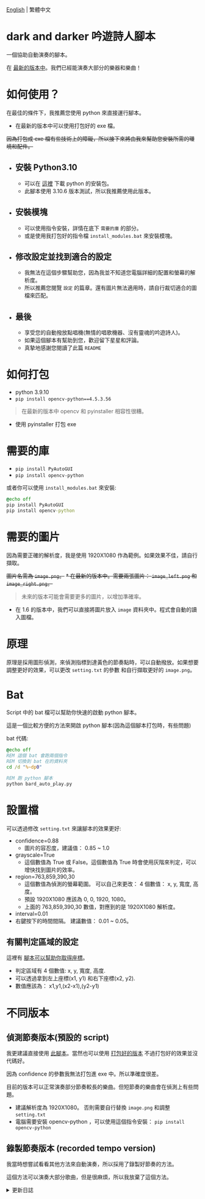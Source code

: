 [English](README.md) | 繁體中文
# dark and darker 吟遊詩人腳本
一個協助自動演奏的腳本。

在 [最新的版本中](https://github.com/JingShing-Python/dark_and_darker_bard/releases/tag/ver1.4)。我們已經能演奏大部分的樂器和樂曲！

# 如何使用？
在最佳的條件下，我推薦您使用 python 來直接運行腳本。

* 在最新的版本中可以使用打包好的 exe 檔。

~~因為打包成 exe 檔有些技術上的障礙，所以接下來將由我來幫助您安裝所需的環境和配件。~~
* ## 安裝 Python3.10
  * 可以在 [這裡](https://www.python.org/downloads/release/python-3106/) 下載 python 的安裝包。
  * 此腳本使用 3.10.6 版本測試，所以我推薦使用此版本。
* ## 安裝模塊
  * 可以使用指令安裝，詳情在底下 ```需要的庫``` 的部分。
  * 或是使用我打包好的指令檔 ```install_modules.bat``` 來安裝模塊。
* ## 修改設定並找到適合的設定
  * 我無法在這個步驟幫助您，因為我並不知道您電腦詳細的配置和螢幕的解析度。
  * 所以推薦您閱覽 ```設定``` 的篇章。還有圖片無法適用時，請自行裁切適合的圖檔來匹配。
* ## 最後
  * 享受您的自動撥放點唱機(無情的唱歌機器、沒有靈魂的吟遊詩人)。
  * 如果這個腳本有幫助到您，歡迎留下星星和評論。
  * 真摯地感謝您閱讀了此篇 ```README```
# 如何打包
* python 3.9.10
* ```pip install opencv-python==4.5.3.56```
> 在最新的版本中 opencv 和 pyinstaller 相容性很糟。
* 使用 pyinstaller 打包 exe

# 需要的庫
* ```pip install PyAutoGUI```
* ```pip install opencv-python```

或者你可以使用 ```install_modules.bat``` 來安裝:
```bat
@echo off
pip install PyAutoGUI
pip install opencv-python
```

# 需要的圖片
因為需要正確的解析度，我是使用 1920X1080 作為範例。如果效果不佳，請自行擷取。

~~圖片名需為 ```image.png```。~~
~~* 在最新的版本中。需要兩張圖片： ```image_left.png``` 和 ```image_right.png```。~~
> 未來的版本可能會需要更多的圖片，以增加準確率。
* 在 1.6 的版本中，我們可以直接將圖片放入 ```image``` 資料夾中。程式會自動的讀入圖檔。

# 原理
原理是採用圖形偵測，來偵測指標到達黃色的節奏點時，可以自動撥放。如果想要調整更好的效果，可以更改 ```setting.txt``` 的參數 和自行擷取更好的 ```image.png```。

# Bat
Script 中的 bat 檔可以幫助你快速的啟動 python 腳本。

這是一個比較方便的方法來開啟 python 腳本(因為這個腳本打包時，有些問題)

bat 代碼:
```bat
@echo off
REM 這個 bat 會跑兩個指令
REM 切換到 bat 在的資料夾
cd /d "%~dp0"

REM 跑 python 腳本
python bard_auto_play.py
```

# 設置檔
可以透過修改 ```setting.txt``` 來讓腳本的效果更好:
* confidence=0.88
  * 圖片的容忍度，建議值： 0.85 ~ 1.0
* grayscale=True
  * 這個數值為 True 或 False。這個數值為 True 時會使用灰階來判定，可以增快找到圖片的效率。
* region=763,859,390,30
  * 這個數值為偵測的螢幕範圍。 可以自己來更改： 4 個數值： x, y, 寬度, 高度。
  * 預設 1920X1080 應該為 0, 0, 1920, 1080。
  * 上面的 763,859,390,30 數值，對應到的是 1920X1080 解析度。
* interval=0.01
 * 右鍵按下的時間間隔。 建議數值： 0.01 ~ 0.05。

## 有關判定區域的設定
這裡有 [腳本可以幫助你取得座標](https://github.com/JingShing/dark_and_darker_bard/blob/main/helping_script/get_position.py)。

* 判定區域有 4 個數值: x, y, 寬度, 高度.
* 可以透過拿到左上座標(x1, y1) 和右下座標(x2, y2).
* 數值應該為： x1,y1,(x2-x1),(y2-y1)

# 不同版本
## 偵測節奏版本(預設的 script)
我更建議直接使用 [此腳本](script/auto_play_bard.py)。當然也可以使用 [打包好的版本](https://github.com/JingShing-Python/dark_and_darker_bard/releases) 不過打包好的效果並沒代碼好。

因為 confidence 的參數我無法打包進 exe 中。所以準確度很差。

目前的版本可以正常演奏部分節奏較長的樂曲。但短節奏的樂曲會在偵測上有些問題。

* 建議解析度為 1920X1080。 否則需要自行替換 ```image.png``` 和調整 ```setting.txt```
* 電腦需要安裝 opencv-python ，可以使用這個指令安裝： ```pip install opencv-python```
## 錄製節奏版本 (recorded tempo version)
我當時想嘗試看看其他方法來自動演奏，所以採用了錄製好節奏的方法。

這個方法可以演奏大部分歌曲，但是很麻煩，所以我放棄了這個方法。

<details>
<summary>更新日誌</summary>

## 版本 1.0
* 發布首個版本
  * 仍然很糟。
  * 這只是一堆無用的代碼。
  * 開始懷疑圖像檢測。
## 版本 1.1
* 放棄使用圖像檢測，開始使用錄製腳本。
  * 跑的很糟。
  * 錄製所有歌曲並不容易。
## 版本 1.2
* 發現我們可以給圖像檢測一些信心(confidece，容錯率)。
  * 耶！信心(confidence)讓圖像檢測有用了。
  * 這使我充滿了我的決心。
  * 不，信心(confidence)搞爛了打包版本，無法嵌入 opencv 到 exe 檔。
  * 對不起。我們需要直接用 python 跑腳本。
## 版本 1.3
* 我發現我們不能僅使用 `click()` 函數來模擬右鍵單擊。
  * 編寫新的 點擊(click) 函數。它有效了！
  * 所以在這個版本中，我們終於可以運行了。
  * 我在腳本中添加了一些設置：信心(confidence)、灰度、間隔和區域。
## 版本 1.4
* 實際上腳本有效。但它不太有效？所以我花了一些時間最佳化腳本。
  * 縮小檢測區域以提高速度。
  * 我調整了一些 信心(confidence) 數值，讓腳本不要太自信，也不要太小心。
  * 我考慮使用灰度。可以更快地檢測。
  * 我調整了右鍵單擊之間的間隔時間，以避免雙擊。
  * 我製作了兩個 bat 檔，以幫助您更輕鬆地安裝模塊和運行 Python。
## 版本 1.5
* 感到沮喪。有時腳本運行不穩定。所以我開始採用更多圖像來檢測。
  * 在我的情況下，在早期版本中，我只檢測了指針的一側。所以很容易錯過節奏。
  * 添加了兩側的檢測。更加準確。
  * 比之前效果好。
  * 未來版本中，將採用更多圖像，讓精準度提高。
## 版本 1.6
* 新增了自動添加圖片的腳本。直接把想偵測的圖片丟入 ```image``` 資料夾。腳本會自動偵測資料夾中所有的圖片。
  * 我們終於可以不用使用 ```image.png``` 來命名圖檔了。
  * 可以使用英文字母和 ascii 的符號來命名。(中文命名可能會有問題)
  * 圖片數量可以自由地增加或減少了。
## 版本 1.7
* 找到不能打包 exe 檔的原因了
  * 原因很簡單，而這浪費了我大量的時間
  * 詳細原因可以參見 ```如何打包 exe```。
  * Opencv 和 pyinstaller 在 python 的 3.10 版本後有些衝突。可以安裝 3.9 以前的版本來避免。
  * 建議安裝此版本的 opencv： ``` pip install opencv-python==4.5.3.56```
  * 具體套件可以參考此： [requirement.txt](requirement.txt).
</details>
